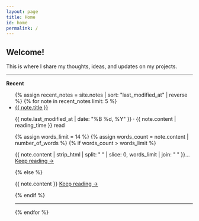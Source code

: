 ```yaml
---
layout: page
title: Home
id: home
permalink: /
---
```

## Welcome!

This is where I share my thoughts, ideas, and updates on my projects. 

<hr>

<strong>Recent</strong>

<ul>
  {% assign recent_notes = site.notes | sort: "last_modified_at" | reverse %}
  {% for note in recent_notes limit: 5 %}
    <li>
      <a class="internal-link" href="{{ site.baseurl }}{{ note.url }}">{{ note.title }}</a>
      <br>
      <p>
        {{ note.last_modified_at | date: "%B %d, %Y" }} ·
        {{ note.content | reading_time }} read
      </p>
      {% assign words_limit = 14 %}
      {% assign words_count = note.content | number_of_words %}
      {% if words_count > words_limit %}
        <p>{{ note.content | strip_html | split: " " | slice: 0, words_limit | join: " " }}...
        <a class="internal-link read-more" href="{{ note.url }}">Keep reading →</a>
        </p>
      {% else %}
        <p>{{ note.content }}
        <a class="internal-link read-more" href="{{ note.url }}">Keep reading →</a>
        </p>
      {% endif %}
    </li>
    <hr> <!-- Divider -->
  {% endfor %}
</ul>

<style>
  .wrapper {
    max-width: 46em;
  }
</style>
